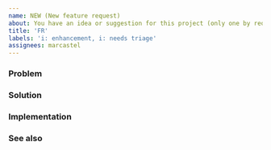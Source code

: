 ```yaml
---
name: NEW (New feature request)
about: You have an idea or suggestion for this project (only one by request)
title: 'FR'
labels: 'i: enhancement, i: needs triage'
assignees: marcastel
---
```


<!-- Title = 'FR' + brief description of your idea/suggestion (max. 70 chars) -->

### Problem
<!-- Clear, concise, and documented description of the problem or circumstances that triggered this feature request -->

### Solution
<!-- Clear, concise, and illustrated description of your solution. Diagrams are highly appreciated. Alternatives too -->

### Implementation
<!-- what? who? when? how? … design/build/run, testing/integration, teachability/documentation, adoption/migration -->

### See also
<!-- Provide links too online resources of interest for this feature -->
